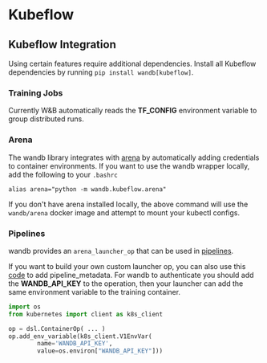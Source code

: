 # Kubeflow

## Kubeflow Integration

Using certain features require additional dependencies. Install all Kubeflow dependencies by running `pip install wandb[kubeflow]`.

### Training Jobs

Currently W&B automatically reads the **TF\_CONFIG** environment variable to group distributed runs.

### Arena

The wandb library integrates with [arena](https://github.com/kubeflow/arena) by automatically adding credentials to container environments. If you want to use the wandb wrapper locally, add the following to your `.bashrc`

```text
alias arena="python -m wandb.kubeflow.arena"
```

If you don't have arena installed locally, the above command will use the `wandb/arena` docker image and attempt to mount your kubectl configs.

### Pipelines

wandb provides an `arena_launcher_op` that can be used in [pipelines](https://github.com/kubeflow/pipelines).

If you want to build your own custom launcher op, you can also use this [code](https://github.com/wandb/client/blob/master/wandb/kubeflow/__init__.py) to add pipeline\_metadata. For wandb to authenticate you should add the **WANDB\_API\_KEY** to the operation, then your launcher can add the same environment variable to the training container.

```python
import os
from kubernetes import client as k8s_client

op = dsl.ContainerOp( ... )
op.add_env_variable(k8s_client.V1EnvVar(
        name='WANDB_API_KEY',
        value=os.environ["WANDB_API_KEY"]))
```

